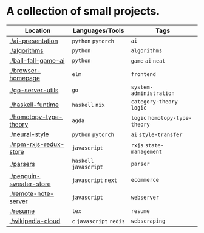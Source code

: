# A collection of small projects.

| Location | Languages/Tools | Tags |
| --- | --- | --- |
| [./ai-presentation]() | `python` `pytorch` | `ai` |
| [./algorithms]() | `python` | `algorithms` |
| [./ball-fall-game-ai]() | `python` | `game` `ai` `neat` |
| [./browser-homepage]() | `elm` | `frontend` |
| [./go-server-utils]() | `go` | `system-administration` |
| [./haskell-funtime]() | `haskell` `nix` | `category-theory` `logic` |
| [./homotopy-type-theory]() | `agda` | `logic` `homotopy-type-theory` |
| [./neural-style]() | `python` `pytorch` | `ai` `style-transfer` |
| [./npm-rxjs-redux-store]() | `javascript` | `rxjs` `state-management` |
| [./parsers]() | `haskell` `javascript` | `parser` |
| [./penguin-sweater-store]() | `javascript` `next` | `ecommerce` |
| [./remote-note-server]() | `javascript` | `webserver` |
| [./resume]() | `tex` | `resume` |
| [./wikipedia-cloud]() | `c` `javascript` `redis` | `webscraping` |
